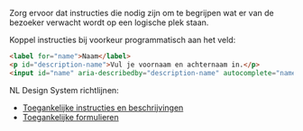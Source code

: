 <!-- @license CC0-1.0 -->

Zorg ervoor dat instructies die nodig zijn om te begrijpen wat er van de bezoeker verwacht wordt op een logische plek staan.

Koppel instructies bij voorkeur programmatisch aan het veld:

```html
<label for="name">Naam</label>
<p id="description-name">Vul je voornaam en achternaam in.</p>
<input id="name" aria-describedby="description-name" autocomplete="name" />
```

NL Design System richtlijnen:

- [Toegankelijke instructies en beschrijvingen](/richtlijnen/formulieren/descriptions/)
- [Toegankelijke formulieren](/richtlijnen/formulieren/)
